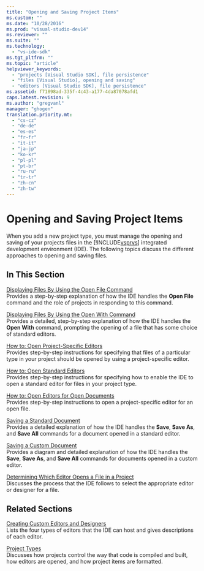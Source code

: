 ```yaml
---
title: "Opening and Saving Project Items"
ms.custom: ""
ms.date: "10/28/2016"
ms.prod: "visual-studio-dev14"
ms.reviewer: ""
ms.suite: ""
ms.technology: 
  - "vs-ide-sdk"
ms.tgt_pltfrm: ""
ms.topic: "article"
helpviewer_keywords: 
  - "projects [Visual Studio SDK], file persistence"
  - "files [Visual Studio], opening and saving"
  - "editors [Visual Studio SDK], file persistence"
ms.assetid: f71898ad-335f-4c43-a177-4da87078afd1
caps.latest.revision: 9
ms.author: "gregvanl"
manager: "ghogen"
translation.priority.mt: 
  - "cs-cz"
  - "de-de"
  - "es-es"
  - "fr-fr"
  - "it-it"
  - "ja-jp"
  - "ko-kr"
  - "pl-pl"
  - "pt-br"
  - "ru-ru"
  - "tr-tr"
  - "zh-cn"
  - "zh-tw"
---
```

# Opening and Saving Project Items
When you add a new project type, you must manage the opening and saving of your projects files in the [!INCLUDE[vsprvs](../../code-quality/includes/vsprvs_md.md)] integrated development environment (IDE). The following topics discuss the different approaches to opening and saving files.  
  
## In This Section  
 [Displaying Files By Using the Open File Command](../../extensibility/internals/displaying-files-by-using-the-open-file-command.md)  
 Provides a step-by-step explanation of how the IDE handles the **Open File** command and the role of projects in responding to this command.  
  
 [Displaying Files By Using the Open With Command](../../extensibility/internals/displaying-files-by-using-the-open-with-command.md)  
 Provides a detailed, step-by-step explanation of how the IDE handles the **Open With** command, prompting the opening of a file that has some choice of standard editors.  
  
 [How to: Open Project-Specific Editors](../../extensibility/how-to-open-project-specific-editors.md)  
 Provides step-by-step instructions for specifying that files of a particular type in your project should be opened by using a project-specific editor.  
  
 [How to: Open Standard Editors](../../extensibility/how-to-open-standard-editors.md)  
 Provides step-by-step instructions for specifying how to enable the IDE to open a standard editor for files in your project type.  
  
 [How to: Open Editors for Open Documents](../../extensibility/how-to-open-editors-for-open-documents.md)  
 Provides step-by-step instructions to open a project-specific editor for an open file.  
  
 [Saving a Standard Document](../../extensibility/internals/saving-a-standard-document.md)  
 Provides a detailed explanation of how the IDE handles the **Save**, **Save As**, and **Save All** commands for a document opened in a standard editor.  
  
 [Saving a Custom Document](../../extensibility/internals/saving-a-custom-document.md)  
 Provides a diagram and detailed explanation of how the IDE handles the **Save**, **Save As**, and **Save All** commands for documents opened in a custom editor.  
  
 [Determining Which Editor Opens a File in a Project](../../extensibility/internals/determining-which-editor-opens-a-file-in-a-project.md)  
 Discusses the process that the IDE follows to select the appropriate editor or designer for a file.  
  
## Related Sections  
 [Creating Custom Editors and Designers](../../extensibility/creating-custom-editors-and-designers.md)  
 Lists the four types of editors that the IDE can host and gives descriptions of each editor.  
  
 [Project Types](../../extensibility/internals/project-types.md)  
 Discusses how projects control the way that code is compiled and built, how editors are opened, and how project items are formatted.